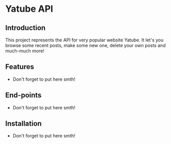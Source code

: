 # Yatube API

## Introduction

This project represents the API for very popular website Yatube. It let's you
browse some recent posts, make some new one, delete your own posts and much-much more!

## Features

- Don't forget to put here smth!

## End-points

- Don't forget to put here smth!

## Installation

- Don't forget to put here smth!